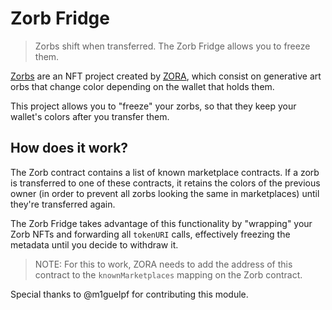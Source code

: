 # Zorb Fridge

> Zorbs shift when transferred. The Zorb Fridge allows you to freeze them.

[Zorbs](https://zorb.dev) are an NFT project created by [ZORA](https://zora.co), which consist on generative art orbs that change color depending on the wallet that holds them.

This project allows you to "freeze" your zorbs, so that they keep your wallet's colors after you transfer them.

## How does it work?

The Zorb contract contains a list of known marketplace contracts. If a zorb is transferred to one of these contracts, it retains the colors of the previous owner (in order to prevent all zorbs looking the same in marketplaces) until they're transferred again.

The Zorb Fridge takes advantage of this functionality by "wrapping" your Zorb NFTs and forwarding all `tokenURI` calls, effectively freezing the metadata until you decide to withdraw it.

> NOTE: For this to work, ZORA needs to add the address of this contract to the `knownMarketplaces` mapping on the Zorb contract.

Special thanks to @m1guelpf for contributing this module.
